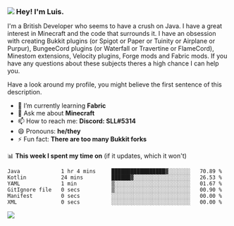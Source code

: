 <h3 style="margin: auto;"><img src="https://avatars.githubusercontent.com/u/39528861?s=48&v=4" ></img> Hey! I'm Luis.</h3>

I'm a British Developer who seems to have a crush on Java. I have a great interest in Minecraft and the code that surrounds it. I have an obsession with creating Bukkit plugins (or Spigot or Paper or Tuinity or Airplane or Purpur), BungeeCord plugins (or Waterfall or Travertine or FlameCord), Minestom extensions, Velocity plugins, Forge mods and Fabric mods. If you have any questions about these subjects theres a high chance I can help you.
  
Have a look around my profile, you might believe the first sentence of this description.

- 🌱 I’m currently learning **Fabric**
- 💬 Ask me about **Minecraft**
- 📫 How to reach me: **Discord: SLL#5314**
- 😄 Pronouns: **he/they**
- ⚡ Fun fact: **There are too many Bukkit forks**

📊 **This week I spent my time on** (if it updates, which it won't)
<!--START_SECTION:waka-->

```text
Java             1 hr 4 mins     █████████████████▓░░░░░░░   70.89 %
Kotlin           24 mins         ██████▓░░░░░░░░░░░░░░░░░░   26.53 %
YAML             1 min           ▒░░░░░░░░░░░░░░░░░░░░░░░░   01.67 %
GitIgnore file   0 secs          ▒░░░░░░░░░░░░░░░░░░░░░░░░   00.90 %
Manifest         0 secs          ░░░░░░░░░░░░░░░░░░░░░░░░░   00.00 %
XML              0 secs          ░░░░░░░░░░░░░░░░░░░░░░░░░   00.00 %
```

<!--END_SECTION:waka-->

<a href="https://sllcoding.dev"><img src="https://github-readme-stats.vercel.app/api?username=SLLCoding&show_icons=true&theme=great-gatsby" /></a>
